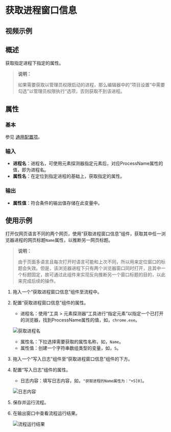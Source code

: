 # 获取进程窗口信息

## 视频示例

## 概述

获取指定进程下指定的属性。

>**说明：**
>
>如果需要获取以管理员权限启动的进程，那么编辑器中的“项目设置”中需要勾选"以管理员权限执行“选项，否则获取不到该进程。

## 属性

### 基本

参见 [通用配置项](../Appendix/CommonConfigurationItems.md)。

### 输入

- **进程名**：进程名，可使用元素探测器指定元素后，对应ProcessName属性的值，即为进程名。
- **属性名**：在定位到指定进程的基础上，获取指定的属性。

### 输出

- **属性值**：符合条件的输出值存储在此变量中。

## 使用示例

打开仅网页语言不同的两个网页，使用“获取进程窗口信息”组件，获取其中任一浏览器进程的网页标题`Name`属性，以推断另一网页标题。

>**说明：**
>
> 由于页面多语言且每次打开时语言可能和上次不同，所以用来定位窗口的标题会失效。但是，该浏览器进程下只有两个浏览器窗口同时打开，且其中一个标题固定，故可通过此组件来实现反向推断另一个窗口标题的目的，以此来完成后续的操作。

1. 拖入一个“获取进程窗口信息”组件至流程中。
2. 配置“获取进程窗口信息”组件的属性。

    - 进程名：使用“工具 > 元素探测器”工具进行“指定元素”以指定一个已打开的浏览器，找到ProcessName属性的值，如，`chrome.exe`。

    ![获取进程名](https://docimages.blob.core.chinacloudapi.cn/images/Activities/processname20210622.png)

    - 属性名：下拉选择需要获取的属性名称，如，`Name`。
    - 属性值：创建一个字符串数组类型的变量，如，`S`。

3. 拖入一个“写入日志”组件至“获取进程窗口信息”组件的下方。
4. 配置“写入日志”组件的属性。

    - 日志内容：填写日志内容，如，`"获取进程的Name属性为："+S[0]`。

    ![日志内容](https://docimages.blob.core.chinacloudapi.cn/images/Activities/writelog20210622.png)

5. 保存并运行流程。
6. 在输出窗口中查看流程运行结果。

    ![流程运行结果](https://docimages.blob.core.chinacloudapi.cn/images/Activities/runresult20210622.png)
